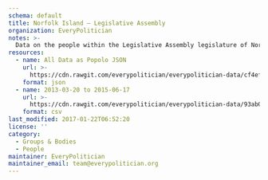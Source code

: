 ```yaml
---
schema: default
title: Norfolk Island — Legislative Assembly
organization: EveryPolitician
notes: >-
  Data on the people within the Legislative Assembly legislature of Norfolk Island.
resources:
  - name: All Data as Popolo JSON
    url: >-
      https://cdn.rawgit.com/everypolitician/everypolitician-data/cf4ef6aa251e34e680e2f6347943638d802567bd/data/Norfolk_Island/Assembly/ep-popolo-v1.0.json
    format: json
  - name: 2013-03-20 to 2015-06-17
    url: >-
      https://cdn.rawgit.com/everypolitician/everypolitician-data/93ab0bf41670b041de58ba8878f0184b01178e4f/data/Norfolk_Island/Assembly/term-14.csv
    format: csv
last_modified: 2017-01-22T06:52:20
license: ''
category:
  - Groups & Bodies
  - People
maintainer: EveryPolitician
maintainer_email: team@everypolitician.org
---
```

